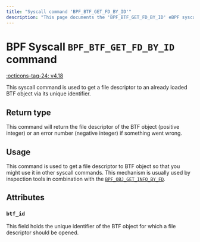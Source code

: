 ```yaml
---
title: "Syscall command 'BPF_BTF_GET_FD_BY_ID'"
description: "This page documents the 'BPF_BTF_GET_FD_BY_ID' eBPF syscall command, including its definition, usage, program types that can use it, and examples."
---
```

# BPF Syscall `BPF_BTF_GET_FD_BY_ID` command

<!-- [FEATURE_TAG](BPF_BTF_GET_FD_BY_ID) -->
[:octicons-tag-24: v4.18](https://github.com/torvalds/linux/commit/78958fca7ead2f81b60a6827881c4866d1ed0c52)
<!-- [/FEATURE_TAG] -->


This syscall command is used to get a file descriptor to an already loaded BTF object via its unique identifier.

## Return type

This command will return the file descriptor of the BTF object (positive integer) or an error number (negative integer) if something went wrong.

## Usage

This command is used to get a file descriptor to BTF object so that you might use it in other syscall commands. This mechanism is usually used by inspection tools in combination with the [`BPF_OBJ_GET_INFO_BY_FD`](BPF_OBJ_GET_INFO_BY_FD.md).

## Attributes

### `btf_id`

This field holds the unique identifier of the BTF object for which a file descriptor should be opened.
